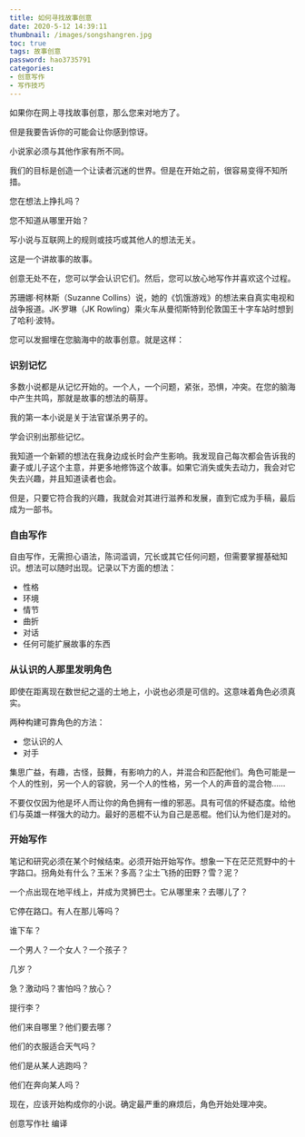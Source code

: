 ```yaml
---
title: 如何寻找故事创意
date: 2020-5-12 14:39:11
thumbnail: /images/songshangren.jpg
toc: true
tags: 故事创意
password: hao3735791
categories:
- 创意写作
- 写作技巧
---
```


如果你在网上寻找故事创意，那么您来对地方了。

但是我要告诉你的可能会让你感到惊讶。

小说家必须与其他作家有所不同。
<!-- more -->
我们的目标是创造一个让读者沉迷的世界。但是在开始之前，很容易变得不知所措。

您在想法上挣扎吗？

您不知道从哪里开始？

写小说与互联网上的规则或技巧或其他人的想法无关。

这是一个讲故事的故事。

创意无处不在，您可以学会认识它们。然后，您可以放心地写作并喜欢这个过程。

苏珊娜·柯林斯（Suzanne Collins）说，她的《饥饿游戏》的想法来自真实电视和战争报道。JK·罗琳（JK Rowling）乘火车从曼彻斯特到伦敦国王十字车站时想到了哈利·波特。

您可以发掘埋在您脑海中的故事创意。就是这样：

### **识别记忆**

多数小说都是从记忆开始的。一个人，一个问题，紧张，恐惧，冲突。在您的脑海中产生共鸣，那就是故事的想法的萌芽。

我的第一本小说是关于法官谋杀男子的。

学会识别出那些记忆。

我知道一个新颖的想法在我身边成长时会产生影响。我发现自己每次都会告诉我的妻子或儿子这个主意，并更多地修饰这个故事。如果它消失或失去动力，我会对它失去兴趣，并且知道读者也会。

但是，只要它符合我的兴趣，我就会对其进行滋养和发展，直到它成为手稿，最后成为一部书。

### **自由写作**

自由写作，无需担心语法，陈词滥调，冗长或其它任何问题，但需要掌握基础知识。想法可以随时出现。记录以下方面的想法：

- 性格
- 环境
- 情节
- 曲折
- 对话
- 任何可能扩展故事的东西

### **从认识的人那里发明角色**

即使在距离现在数世纪之遥的土地上，小说也必须是可信的。这意味着角色必须真实。  

两种构建可靠角色的方法：

- 您认识的人
- 对手

集思广益，有趣，古怪，鼓舞，有影响力的人，并混合和匹配他们。角色可能是一个人的性别，另一个人的容貌，另一个人的性格，另一个人的声音的混合物……

不要仅仅因为他是坏人而让你的角色拥有一维的邪恶。具有可信的怀疑态度。给他们与英雄一样强大的动力。最好的恶棍不认为自己是恶棍。他们认为他们是对的。

### **开始写作**

笔记和研究必须在某个时候结束。必须开始开始写作。想象一下在茫茫荒野中的十字路口。拐角处有什么？玉米？多高？尘土飞扬的田野？雪？泥？

一个点出现在地平线上，并成为灵狮巴士。它从哪里来？去哪儿了？

它停在路口。有人在那儿等吗？

谁下车？

一个男人？一个女人？一个孩子？

几岁？

急？激动吗？害怕吗？放心？

提行李？

他们来自哪里？他们要去哪？

他们的衣服适合天气吗？

他们是从某人逃跑吗？

他们在奔向某人吗？

现在，应该开始构成你的小说。确定最严重的麻烦后，角色开始处理冲突。

创意写作社 编译
